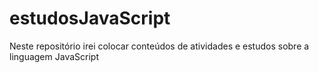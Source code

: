# estudosJavaScript
Neste repositório irei colocar conteúdos de atividades e estudos sobre a linguagem JavaScript
